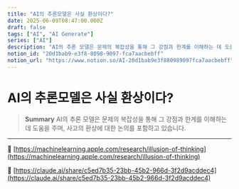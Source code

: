 ```yaml
---
title: "AI의 추론모델은 사실 환상이다?"
date: 2025-06-09T08:47:00.000Z
draft: false
tags: ["AI", "AI Generate"]
series: ["AI"]
description: "AI의 추론 모델은 문제의 복잡성을 통해 그 강점과 한계를 이해하는 데 도움을 주며, 사고의 환상에 대한 논의를 포함하고 있습니다."
notion_id: "20d1bab9-e3f8-8098-9097-fca7aacbebff"
notion_url: "https://www.notion.so/AI-20d1bab9e3f880989097fca7aacbebff"
---
```


# AI의 추론모델은 사실 환상이다?

> **Summary**
> AI의 추론 모델은 문제의 복잡성을 통해 그 강점과 한계를 이해하는 데 도움을 주며, 사고의 환상에 대한 논의를 포함하고 있습니다.

---

🔗 [https://machinelearning.apple.com/research/illusion-of-thinking](https://machinelearning.apple.com/research/illusion-of-thinking)

🔗 [https://claude.ai/share/c5ed7b35-23bb-45b2-966d-3f2d9acddec4](https://claude.ai/share/c5ed7b35-23bb-45b2-966d-3f2d9acddec4)

